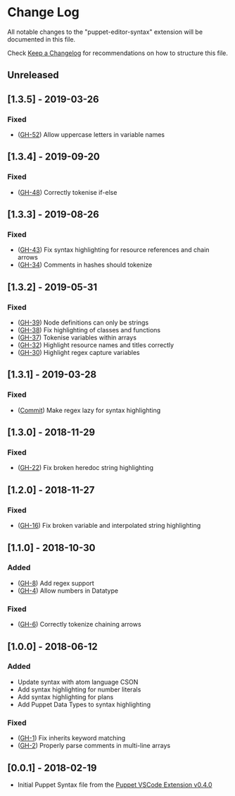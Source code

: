 # Change Log

All notable changes to the "puppet-editor-syntax" extension will be documented in this file.

Check [Keep a Changelog](http://keepachangelog.com/) for recommendations on how to structure this file.

## Unreleased

## [1.3.5] - 2019-03-26

### Fixed

- ([GH-52](https://github.com/puppetlabs/puppet-editor-syntax/issues/52)) Allow uppercase letters in variable names

## [1.3.4] - 2019-09-20

### Fixed
- ([GH-48](https://github.com/puppetlabs/puppet-editor-syntax/issues/48)) Correctly tokenise if-else

## [1.3.3] - 2019-08-26

### Fixed
- ([GH-43](https://github.com/puppetlabs/puppet-editor-syntax/issues/43)) Fix syntax highlighting for resource references and chain arrows
- ([GH-34](https://github.com/puppetlabs/puppet-editor-syntax/issues/34)) Comments in hashes should tokenize

## [1.3.2] - 2019-05-31

### Fixed
- ([GH-39](https://github.com/puppetlabs/puppet-editor-syntax/issues/39)) Node definitions can only be strings
- ([GH-38](https://github.com/puppetlabs/puppet-editor-syntax/issues/38)) Fix highlighting of classes and functions
- ([GH-37](https://github.com/puppetlabs/puppet-editor-syntax/issues/37)) Tokenise variables within arrays
- ([GH-32](https://github.com/puppetlabs/puppet-editor-syntax/issues/32)) Highlight resource names and titles correctly
- ([GH-30](https://github.com/puppetlabs/puppet-editor-syntax/issues/30)) Highlight regex capture variables

## [1.3.1] - 2019-03-28

### Fixed
- ([Commit](https://github.com/puppetlabs/puppet-editor-syntax/commit/ed18062cc9d904492f02d63b6553e1cadc95664e)) Make regex lazy for syntax highlighting

## [1.3.0] - 2018-11-29

### Fixed
- ([GH-22](https://github.com/puppetlabs/puppet-editor-syntax/issues/22)) Fix broken heredoc string highlighting

## [1.2.0] - 2018-11-27

### Fixed
- ([GH-16](https://github.com/puppetlabs/puppet-editor-syntax/issues/16)) Fix broken variable and interpolated string highlighting

## [1.1.0] - 2018-10-30

### Added
- ([GH-8](https://github.com/puppetlabs/puppet-editor-syntax/issues/8)) Add regex support
- ([GH-4](https://github.com/puppetlabs/puppet-editor-syntax/issues/4)) Allow numbers in Datatype

### Fixed
- ([GH-6](https://github.com/puppetlabs/puppet-editor-syntax/issues/6)) Correctly tokenize chaining arrows

## [1.0.0] - 2018-06-12

### Added
- Update syntax with atom language CSON
- Add syntax highlighting for number literals
- Add syntax highlighting for plans
- Add Puppet Data Types to syntax highlighting

### Fixed
- ([GH-1](https://github.com/puppetlabs/puppet-editor-syntax/issues/1)) Fix inherits keyword matching
- ([GH-2](https://github.com/puppetlabs/puppet-editor-syntax/issues/2)) Properly parse comments in multi-line arrays

## [0.0.1] - 2018-02-19

- Initial Puppet Syntax file from the [Puppet VSCode Extension v0.4.0](https://github.com/puppetlabs/puppet-vscode/blob/8da164b2ce9630ad2b8a2137fed8f4ae0f46a1c3/client/syntaxes/puppet.tmLanguage)
